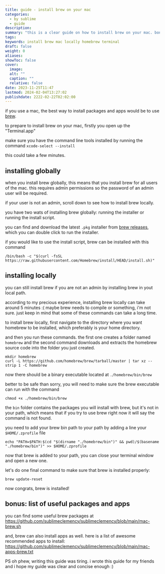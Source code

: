 ```yaml
---
title: guide - install brew on your mac
categories:
  - by sublime
  - guide
description: 
summary: "this is a clear guide on how to install brew on your mac. bonus: list of useful packages and apps you can install with brew!"
tags: 
keywords: install brew mac locally homebrew terminal
draft: false
weight: 0
aliases: 
showToc: false
cover:
  image: 
  alt: ""
  caption: ""
  relative: false
date: 2023-11-25T11:47
lastmod: 2024-02-04T13:27:02
publishdate: 2222-02-22T02:02:00
---
```


if you use a mac, the best way to install packages and apps would be to use [brew](https://brew.sh).

to prepare to install brew on your mac, firstly you open up the "Terminal.app"

make sure you have the command line tools installed by running the command 
```xcode-select --install```

this could take a few minutes.


## installing globally

when you install brew globally, this means that you install brew for all users of the mac.
this requires admin permissions so the password of an admin user will be required.

if your user is not an admin, scroll down to see how to install brew locally.

you have two wats of installing brew globally: running the installer or running the install script.

you can find and download the latest `.pkg` installer from  [brew releases](https://github.com/Homebrew/brew/releases), which you can double click to run the installer.

if you would like to use the install script, brew can be installed with this command

```
/bin/bash -c "$(curl -fsSL https://raw.githubusercontent.com/Homebrew/install/HEAD/install.sh)"
```

## installing locally

you can still install brew if you are not an admin by installing brew in yout local path.

according to my precious experience, installing brew locally can take around 5 minutes :(
maybe brew needs to compile or something, i'm not sure. just keep in mind that some of these commands can take a long time.

to install brew locally, first navigate to the directory where you want homebrew to be installed, which preferably is your home directory.

and then you run these commands. the first one creates a folder named `homebrew` and the second command downloads and extracts the homebrew source code into the folder you just created.

```
mkdir homebrew
curl -L https://github.com/homebrew/brew/tarball/master | tar xz --strip 1 -C homebrew
```
now there should be a binary executable located at `./homebrew/bin/brew` 

better to be safe than sorry, you will need to make sure the brew executable can run with the command
```
chmod +x ./homebrew/bin/brew
```
the `bin` folder contains the packages you will install with brew, but it's not in your path, which means that if you try to use brew right now it will say the command is not found.

you need to add your brew bin path to your path by adding a line your `$HOME/.zprofile` file
```
echo "PATH=$PATH:$(cd "$(dirname "./homebrew/bin")" && pwd)/$(basename "./homebrew/bin")" >> $HOME/.zprofile
```
now that brew is added to your path, you can close your terminal window and open a new one. 

let's do one final command to make sure that brew is installed properly:
```
brew update-reset
```
now congrats, brew is installed!


## bonus: list of useful packages and apps

you can find some useful brew packages at <https://github.com/sublimeclemency/sublimeclemency/blob/main/mac-brew.sh>

and, brew can also install apps as well. here is a list of awesome recommended apps to install: <https://github.com/sublimeclemency/sublimeclemency/blob/main/mac-apps-brew.txt>



PS oh phew, writing this guide was tiring. i wrote this guide for my friends and i hope my guide was clear and concise enough :)